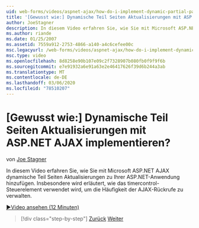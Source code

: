 ```yaml
---
uid: web-forms/videos/aspnet-ajax/how-do-i-implement-dynamic-partial-page-updates-with-aspnet-ajax
title: '[Gewusst wie:] Dynamische Teil Seiten Aktualisierungen mit ASP.NET AJAX implementieren? | Microsoft-Dokumentation'
author: JoeStagner
description: In diesem Video erfahren Sie, wie Sie mit Microsoft ASP.NET AJAX dynamische Teil Seiten Aktualisierungen zu Ihrer ASP.NET-Anwendung hinzufügen.
ms.author: riande
ms.date: 01/25/2007
ms.assetid: 7559a912-2753-4866-a140-a4c6cefee00c
msc.legacyurl: /web-forms/videos/aspnet-ajax/how-do-i-implement-dynamic-partial-page-updates-with-aspnet-ajax
msc.type: video
ms.openlocfilehash: 8d8258e90b107e09c2f7328907b080fb0f9f9f6b
ms.sourcegitcommit: e7e91932a6e91a63e2e46417626f39d6b244a3ab
ms.translationtype: MT
ms.contentlocale: de-DE
ms.lasthandoff: 03/06/2020
ms.locfileid: "78510207"
---
```

# <a name="how-do-i-implement-dynamic-partial-page-updates-with-aspnet-ajax"></a>[Gewusst wie:] Dynamische Teil Seiten Aktualisierungen mit ASP.NET AJAX implementieren?

von [Joe Stagner](https://github.com/JoeStagner)

In diesem Video erfahren Sie, wie Sie mit Microsoft ASP.NET AJAX dynamische Teil Seiten Aktualisierungen zu Ihrer ASP.NET-Anwendung hinzufügen. Insbesondere wird erläutert, wie das timercontrol-Steuerelement verwendet wird, um die Häufigkeit der AJAX-Rückrufe zu verwalten.

[&#9654;Video ansehen (12 Minuten)](https://channel9.msdn.com/Blogs/ASP-NET-Site-Videos/how-do-i-implement-dynamic-partial-page-updates-with-aspnet-ajax)

> [!div class="step-by-step"]
> [Zurück](how-do-i-get-started-with-aspnet-ajax.md)
> [Weiter](how-do-i-make-client-side-network-callbacks-with-aspnet-ajax.md)
